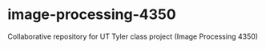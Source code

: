 # image-processing-4350
Collaborative repository for UT Tyler class project (Image Processing 4350)
